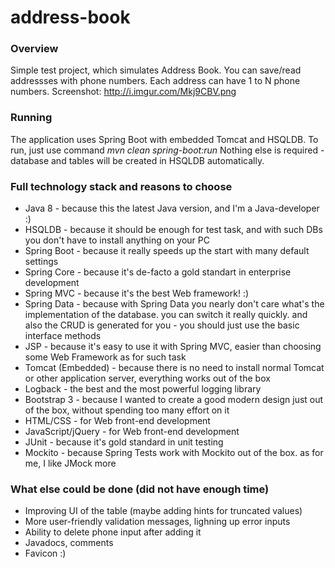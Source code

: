 # address-book

### Overview
Simple test project, which simulates Address Book.
You can save/read addressses with phone numbers. Each address can have 1 to N phone numbers.
Screenshot: http://i.imgur.com/Mkj9CBV.png

### Running
The application uses Spring Boot with embedded Tomcat and HSQLDB. To run, just use command
*mvn clean spring-boot:run*
Nothing else is required - database and tables will be created in HSQLDB automatically.

### Full technology stack and reasons to choose
* Java 8 - because this the latest Java version, and I'm a Java-developer :)
* HSQLDB - because it should be enough for test task, and with such DBs you don't have to install anything on your PC
* Spring Boot - because it really speeds up the start with many default settings
* Spring Core - because it's de-facto a gold standart in enterprise development
* Spring MVC - because it's the best Web framework! :)
* Spring Data - because with Spring Data you nearly don't care what's the implementation of the database. you can switch it really quickly. and also the CRUD is generated for you - you should just use the basic interface methods
* JSP - because it's easy to use it with Spring MVC, easier than choosing some Web Framework as for such task
* Tomcat (Embedded) - because there is no need to install normal Tomcat or other application server, everything works out of the box
* Logback - the best and the most powerful logging library
* Bootstrap 3 - because I wanted to create a good modern design just out of the box, without spending too many effort on it
* HTML/CSS - for Web front-end development
* JavaScript/jQuery - for Web front-end development
* JUnit - because it's gold standard in unit testing
* Mockito - because Spring Tests work with Mockito out of the box. as for me, I like JMock more

### What else could be done (did not have enough time)
* Improving UI of the table (maybe adding hints for truncated values)
* More user-friendly validation messages, lighning up error inputs
* Ability to delete phone input after adding it
* Javadocs, comments
* Favicon :)
